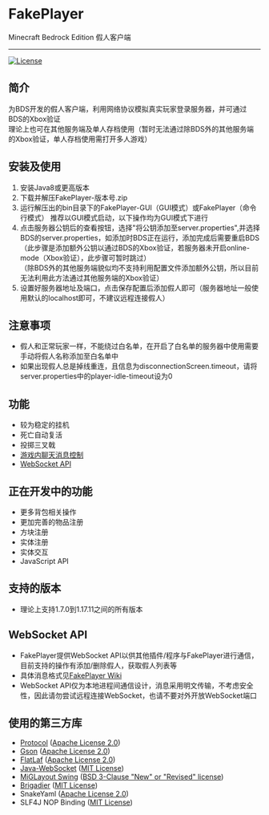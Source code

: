 # FakePlayer
Minecraft Bedrock Edition 假人客户端

***

[![License](https://img.shields.io/badge/license-MIT-blue)](https://github.com/ddf8196/FakePlayer/blob/main/LICENSE)

## 简介
为BDS开发的假人客户端，利用网络协议模拟真实玩家登录服务器，并可通过BDS的Xbox验证   
理论上也可在其他服务端及单人存档使用（暂时无法通过除BDS外的其他服务端的Xbox验证，单人存档使用需打开多人游戏）

## 安装及使用
1. 安装Java8或更高版本
2. 下载并解压FakePlayer-版本号.zip
3. 运行解压出的bin目录下的FakePlayer-GUI（GUI模式）或FakePlayer（命令行模式） 
   推荐以GUI模式启动，以下操作均为GUI模式下进行
4. 点击服务器公钥后的查看按钮，选择"将公钥添加至server.properties",并选择BDS的server.properties，如添加时BDS正在运行，添加完成后需要重启BDS   
（此步骤是添加额外公钥以通过BDS的Xbox验证，若服务器未开启online-mode（Xbox验证），此步骤可暂时跳过）   
（除BDS外的其他服务端貌似均不支持利用配置文件添加额外公钥，所以目前无法利用此方法通过其他服务端的Xbox验证）
5. 设置好服务器地址及端口，点击保存配置后添加假人即可（服务器地址一般使用默认的localhost即可，不建议远程连接假人）

## 注意事项
* 假人和正常玩家一样，不能绕过白名单，在开启了白名单的服务器中使用需要手动将假人名称添加至白名单中
* 如果出现假人总是掉线重连，且信息为disconnectionScreen.timeout，请将server.properties中的player-idle-timeout设为0

## 功能
* 较为稳定的挂机
* 死亡自动复活
* 投掷三叉戟
* [游戏内聊天消息控制](https://github.com/ddf8196/FakePlayer/wiki/%E8%81%8A%E5%A4%A9%E6%B6%88%E6%81%AF%E6%8E%A7%E5%88%B6)
* [WebSocket API](https://github.com/ddf8196/FakePlayer/wiki/WebSocket-API)

## 正在开发中的功能
* 更多背包相关操作
* 更加完善的物品注册
* 方块注册
* 实体注册
* 实体交互
* JavaScript API

## 支持的版本
* 理论上支持1.7.0到1.17.11之间的所有版本

## WebSocket API
* FakePlayer提供WebSocket API以供其他插件/程序与FakePlayer进行通信，目前支持的操作有添加/删除假人，获取假人列表等
* 具体消息格式见[FakePlayer Wiki](https://github.com/ddf8196/FakePlayer/wiki/WebSocket-API)
* WebSocket API仅为本地进程间通信设计，消息采用明文传输，不考虑安全性，因此请勿尝试远程连接WebSocket，也请不要对外开放WebSocket端口

## 使用的第三方库
* [Protocol](https://github.com/CloudburstMC/Protocol) ([Apache License 2.0](https://github.com/CloudburstMC/Protocol/blob/develop/LICENSE))
* [Gson](https://github.com/google/gson) ([Apache License 2.0](https://github.com/google/gson/blob/master/LICENSE))
* [FlatLaf](https://github.com/JFormDesigner/FlatLaf) ([Apache License 2.0](https://github.com/JFormDesigner/FlatLaf/blob/main/LICENSE)) 
* [Java-WebSocket](https://github.com/TooTallNate/Java-WebSocket) ([MIT License](https://github.com/TooTallNate/Java-WebSocket/blob/master/LICENSE))
* [MiGLayout Swing](https://github.com/mikaelgrev/miglayout) ([BSD 3-Clause "New" or "Revised" license](http://www.debian.org/misc/bsd.license))
* [Brigadier](https://github.com/Mojang/brigadier) ([MIT License](https://github.com/Mojang/brigadier/blob/master/LICENSE))
* SnakeYaml ([Apache License 2.0](http://www.apache.org/licenses/LICENSE-2.0.txt))
* SLF4J NOP Binding ([MIT License](	http://www.opensource.org/licenses/mit-license.php))
